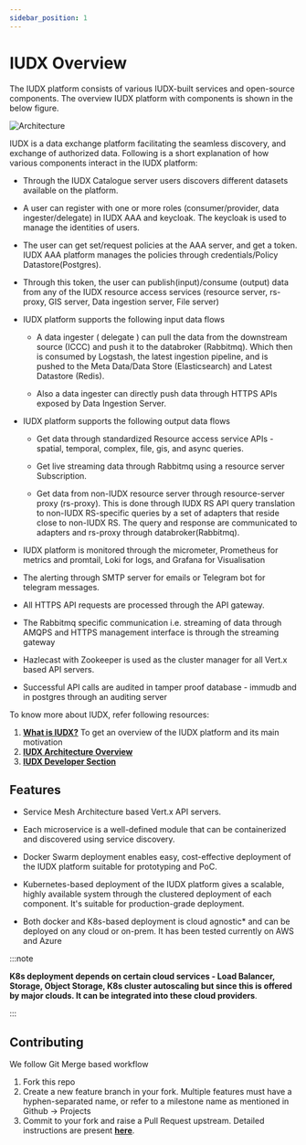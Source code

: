 ```yaml
---
sidebar_position: 1
---
```


# IUDX Overview

The IUDX platform consists of various IUDX-built services and open-source components. The overview IUDX platform with components is shown in the below figure.

<div class="img_background">
<div style={{textAlign: 'center'}}>

![Architecture](https://s3-ap-south-1-docs-resources.s3.ap-south-1.amazonaws.com/IUDX-resources/deployment_overview.png)
</div></div>

IUDX is a data exchange platform facilitating the seamless discovery, and exchange of authorized data. Following is a short explanation of how various components interact in the IUDX platform:
- Through the IUDX Catalogue server users discovers different datasets available on the platform.
- A user can register with one or more roles (consumer/provider, data ingester/delegate) in IUDX AAA and keycloak. The keycloak is used to manage the identities of users.

- The user can get set/request policies at the AAA server, and get a token. IUDX AAA platform manages the policies through credentials/Policy Datastore(Postgres).

- Through this token, the user can publish(input)/consume (output) data from any of the IUDX resource access services (resource server, rs-proxy, GIS server, Data ingestion server, File server)

- IUDX platform supports the following input data flows

  + A data ingester ( delegate ) can pull the data from the downstream source (ICCC) and push it to the databroker (Rabbitmq). Which then is consumed by Logstash, the latest ingestion pipeline, and is pushed to the Meta Data/Data Store (Elasticsearch) and Latest Datastore (Redis).

  + Also a data ingester can directly push data through HTTPS APIs exposed by Data Ingestion Server.

- IUDX platform supports the following output data flows

  + Get data through standardized Resource access service APIs - spatial, temporal, complex, file, gis, and async queries.

  + Get live streaming data through Rabbitmq using a resource server Subscription.

  + Get data from non-IUDX resource server through resource-server proxy (rs-proxy). This is done through IUDX RS API query translation to non-IUDX RS-specific queries by a set of adapters that reside close to non-IUDX RS. The query and response are communicated to adapters and rs-proxy through databroker(Rabbitmq).

- IUDX platform is monitored through the micrometer, Prometheus for metrics and promtail, Loki for logs, and Grafana for Visualisation

- The alerting through SMTP server for emails or Telegram bot for telegram messages.

- All HTTPS API requests are processed through the API gateway.

- The Rabbitmq specific communication i.e. streaming of data through AMQPS and HTTPS management interface is through the streaming gateway

- Hazlecast with Zookeeper is used as the cluster manager for all Vert.x based API servers.

- Successful API calls are audited in tamper proof database - immudb and in postgres through an auditing server

To know more about IUDX, refer following resources:

1. **[What is IUDX?](https://www.youtube.com/watch?v=uWdmHztFrqs)**  To get an overview of the IUDX platform and its main motivation
2. **[IUDX Architecture Overview](https://www.youtube.com/watch?v=FeiZz0fJi5w)**
3. **[IUDX Developer Section](https://iudx.org.in/developers/)**

## Features


- Service Mesh Architecture based Vert.x API servers.

- Each microservice is a well-defined module that can be containerized and discovered using service discovery.

- Docker Swarm deployment enables easy, cost-effective deployment of the IUDX platform suitable for prototyping and PoC.

- Kubernetes-based deployment of the IUDX platform gives a scalable, highly available system through the clustered deployment of each component. It's suitable for production-grade deployment.

- Both docker and K8s-based deployment is cloud agnostic* and can be deployed on any cloud or on-prem. It has been tested currently on AWS and Azure

:::note

**K8s deployment depends on certain cloud services - Load Balancer, Storage, Object Storage, K8s cluster autoscaling but since this is offered by major clouds. It can be integrated into these cloud providers**. 

:::


## Contributing


We follow Git Merge based workflow

1. Fork this repo
2. Create a new feature branch in your fork. Multiple features must have a hyphen-separated name, or refer to a milestone name as mentioned in Github -> Projects
3. Commit to your fork and raise a Pull Request upstream.
Detailed instructions are present **[here](https://github.com/datakaveri/iudx-deployment/blob/master/docs/git-commands.md)**.

